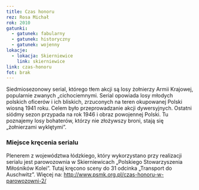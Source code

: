 ```yaml
---
title: Czas honoru
rez: Rosa Michał
rok: 2010
gatunki:
  - gatunek: fabularny
  - gatunek: historyczny
  - gatunek: wojenny
lokacje:
  - lokacja: Skierniewice
    link: skierniewice
link: czas-honoru
fot: brak
---
```


Siedmiosezonowy serial, którego tłem akcji są losy żołnierzy Armii Krajowej, popularnie zwanych „cichociemnymi. Serial opowiada losy młodych polskich oficerów i ich bliskich,  zrzuconych na teren okupowanej Polski wiosną 1941 roku. Celem było przeprowadzanie akcji dywersyjnych. Ostatni siódmy sezon przypada na rok 1946 i obraz powojennej Polski. Tu poznajemy losy bohaterów, którzy nie złożywszy broni, stają się „żołnierzami wyklętymi”.

### Miejsce kręcenia serialu

Plenerem z województwa łódzkiego, który wykorzystano przy realizacji serialu jest parowozownia w Skierniewicach „Polskiego Stowarzyszenia Miłośników Kolei”. Tutaj kręcono sceny do 31 odcinka „Transport do Auschwitz”. Więcej na: http://www.psmk.org.pl/czas-honoru-w-parowozowni-2/
